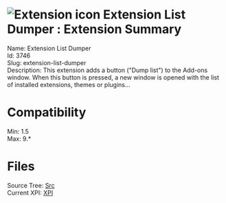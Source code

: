 # ![Extension icon](https://addons.thunderbird.net/user-media/addon_icons/3/3746-64.png?modified=1353695911) Extension List Dumper : Extension Summary

Name: Extension List Dumper  
Id: 3746  
Slug: extension-list-dumper  
Description: This extension adds a button ("Dump list") to the Add-ons window. When this button is pressed, a new window is opened with the list of installed extensions, themes or plugins...
  

# Compatibility
Min: 1.5  
Max: 9.*  

# Files

Source Tree: [Src](C:/Dev/Thunderbird/ThunderKdB/xall/xOther/3746-extension-list-dumper/src)  
Current XPI: [XPI](C:/Dev/Thunderbird/ThunderKdB/xall/xOther/3746-extension-list-dumper/xpi)  



